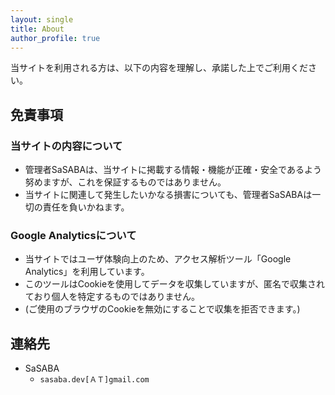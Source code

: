 ```yaml
---
layout: single
title: About
author_profile: true
---
```


当サイトを利用される方は、以下の内容を理解し、承諾した上でご利用ください。

## 免責事項

### 当サイトの内容について

- 管理者SaSABAは、当サイトに掲載する情報・機能が正確・安全であるよう努めますが、これを保証するものではありません。
- 当サイトに関連して発生したいかなる損害についても、管理者SaSABAは一切の責任を負いかねます。

### Google Analyticsについて

- 当サイトではユーザ体験向上のため、アクセス解析ツール「Google Analytics」を利用しています。
- このツールはCookieを使用してデータを収集していますが、匿名で収集されており個人を特定するものではありません。
- (ご使用のブラウザのCookieを無効にすることで収集を拒否できます。)

## 連絡先

- SaSABA
  - `sasaba.dev[ＡＴ]gmail.com`